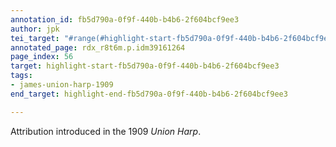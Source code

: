 ```yaml
---
annotation_id: fb5d790a-0f9f-440b-b4b6-2f604bcf9ee3
author: jpk
tei_target: "#range(#highlight-start-fb5d790a-0f9f-440b-b4b6-2f604bcf9ee3, #highlight-end-fb5d790a-0f9f-440b-b4b6-2f604bcf9ee3)"
annotated_page: rdx_r8t6m.p.idm39161264
page_index: 56
target: highlight-start-fb5d790a-0f9f-440b-b4b6-2f604bcf9ee3
tags:
- james-union-harp-1909
end_target: highlight-end-fb5d790a-0f9f-440b-b4b6-2f604bcf9ee3

---
```

Attribution introduced in the 1909 *Union Harp*.